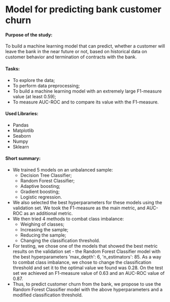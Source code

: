 # Model for predicting bank customer churn

#### Purpose of the study:

To build a machine learning model that can predict, whether a customer will leave the bank in the near future or not, based on historical data on customer behavior and termination of contracts with the bank.

#### Tasks:
- To explore the data;
- To perform data preprocessing;
- To build a machine learning model with an extremely large F1-measure value (at least 0.59);
- To measure AUC-ROC and to compare its value with the F1-measure.

#### Used Libraries:
- Pandas
- Matplotlib
- Seaborn
- Numpy
- Sklearn

#### Short summary:
- We trained 5 models on an unbalanced sample:
  - Decision Tree Classifier;
  - Random Forest Classifier;
  - Adaptive boosting;
  - Gradient boosting;
  - Logistic regression.
- We also selected the best hyperparameters for these models using the validation set. We took the F1-measure as the main metric, and AUC-ROC as an additional metric.
- We then tried 4 methods to combat class imbalance:
  - Weighing of classes;
  - Increasing the sample;
  - Reducing the sample;
  - Changing the classification threshold.
- For testing, we chose one of the models that showed the best metric results on the validation set - the Random Forest Classifier model with the best hyperparameters 'max_depth': 6, 'n_estimators': 85. As a way to combat class imbalance, we chose to change the classification threshold and set it to the optimal value we found was 0.28. On the test set we achieved an F1-measure value of 0.63 and an AUC-ROC value of 0.87.
- Thus, to predict customer churn from the bank, we propose to use the Random Forest Classifier model with the above hyperparameters and a modified classification threshold.
